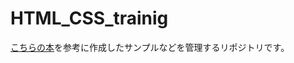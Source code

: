 # HTML_CSS_trainig

[こちらの本](https://www.amazon.co.jp/1%E5%86%8A%E3%81%A7%E3%81%99%E3%81%B9%E3%81%A6%E8%BA%AB%E3%81%AB%E3%81%A4%E3%81%8FHTML-CSS%E3%81%A8Web%E3%83%87%E3%82%B6%E3%82%A4%E3%83%B3%E5%85%A5%E9%96%80%E8%AC%9B%E5%BA%A7-Mana/dp/4797398892)を参考に作成したサンプルなどを管理するリポジトリです。

